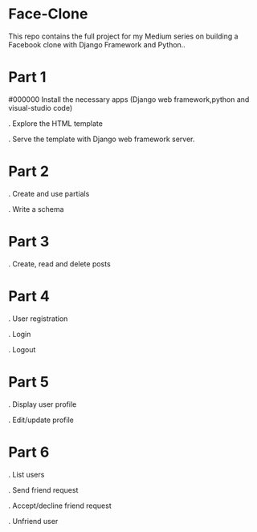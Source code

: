 # Face-Clone

This repo contains the full project for my Medium series on building a Facebook clone with Django Framework and Python..

# Part 1

#000000 Install the necessary apps (Django web framework,python and visual-studio code)

. Explore the HTML template

. Serve the template with Django web framework server.

# Part 2

. Create and use partials

. Write a schema

# Part 3

. Create, read and delete posts

# Part 4

. User registration

. Login

. Logout

# Part 5

. Display user profile

. Edit/update profile

# Part 6

. List users

. Send friend request

. Accept/decline friend request

. Unfriend user
